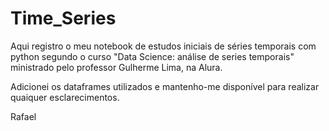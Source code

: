 # Time_Series

Aqui registro o meu notebook de estudos iniciais de séries temporais com python segundo o curso "Data Science: análise de series temporais" ministrado pelo professor Gulherme Lima, na Alura. 

Adicionei os dataframes utilizados e mantenho-me disponível para realizar quaiquer esclarecimentos.

Rafael

